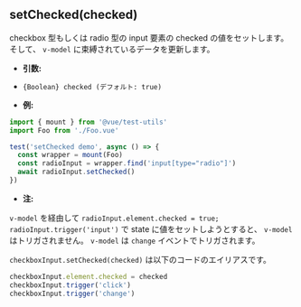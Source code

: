 ## setChecked(checked)

checkbox 型もしくは radio 型の input 要素の checked の値をセットします。そして、 `v-model` に束縛されているデータを更新します。

- **引数:**
- `{Boolean} checked (デフォルト: true)`

- **例:**

```js
import { mount } from '@vue/test-utils'
import Foo from './Foo.vue'

test('setChecked demo', async () => {
  const wrapper = mount(Foo)
  const radioInput = wrapper.find('input[type="radio"]')
  await radioInput.setChecked()
})
```

- **注:**

`v-model` を経由して `radioInput.element.checked = true; radioInput.trigger('input')` で state に値をセットしようとすると、 `v-model` はトリガされません。 `v-model` は `change` イベントでトリガされます。

`checkboxInput.setChecked(checked)` は以下のコードのエイリアスです。

```js
checkboxInput.element.checked = checked
checkboxInput.trigger('click')
checkboxInput.trigger('change')
```
